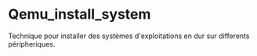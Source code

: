 # Qemu_install_system
Technique pour installer des systèmes d'exploitations en dur sur differents péripheriques.
